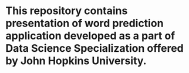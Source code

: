 # This repository contains presentation of word prediction application developed as a part of Data Science Specialization offered by John Hopkins University.
